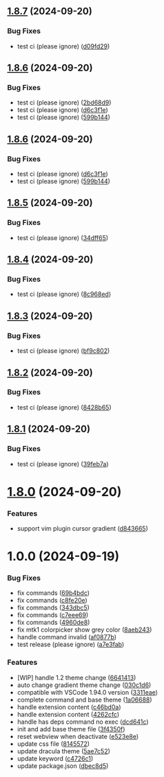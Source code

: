 ## [1.8.7](https://github.com/shaobeichen/gradient-theme/compare/v1.8.6...v1.8.7) (2024-09-20)


### Bug Fixes

* test ci (please ignore) ([d09fd29](https://github.com/shaobeichen/gradient-theme/commit/d09fd291b62744598353ef9beb3f071168776859))

## [1.8.6](https://github.com/shaobeichen/gradient-theme/compare/v1.8.5...v1.8.6) (2024-09-20)


### Bug Fixes

* test ci (please ignore) ([2bd68d9](https://github.com/shaobeichen/gradient-theme/commit/2bd68d9260e508d4d054b4bc5884d6fa56ad52eb))
* test ci (please ignore) ([d6c3f1e](https://github.com/shaobeichen/gradient-theme/commit/d6c3f1e074800c7b501ec90eb4e5e3f0c01eab34))
* test ci (please ignore) ([599b144](https://github.com/shaobeichen/gradient-theme/commit/599b14425ec4297b68e70c6b0ed4a166d69e4839))

## [1.8.6](https://github.com/shaobeichen/gradient-theme/compare/v1.8.5...v1.8.6) (2024-09-20)


### Bug Fixes

* test ci (please ignore) ([d6c3f1e](https://github.com/shaobeichen/gradient-theme/commit/d6c3f1e074800c7b501ec90eb4e5e3f0c01eab34))
* test ci (please ignore) ([599b144](https://github.com/shaobeichen/gradient-theme/commit/599b14425ec4297b68e70c6b0ed4a166d69e4839))

## [1.8.5](https://github.com/shaobeichen/gradient-theme/compare/v1.8.4...v1.8.5) (2024-09-20)


### Bug Fixes

* test ci (please ignore) ([34dff65](https://github.com/shaobeichen/gradient-theme/commit/34dff65d84918877bf20f0977b24ac9c28bec522))

## [1.8.4](https://github.com/shaobeichen/gradient-theme/compare/v1.8.3...v1.8.4) (2024-09-20)


### Bug Fixes

* test ci (please ignore) ([8c968ed](https://github.com/shaobeichen/gradient-theme/commit/8c968edea7a7fb93fe3acdce845a7a7d47d03290))

## [1.8.3](https://github.com/shaobeichen/gradient-theme/compare/v1.8.2...v1.8.3) (2024-09-20)


### Bug Fixes

* test ci (please ignore) ([bf9c802](https://github.com/shaobeichen/gradient-theme/commit/bf9c802897bbd552bcaa4c30f41273e1a0552d5d))

## [1.8.2](https://github.com/shaobeichen/gradient-theme/compare/v1.8.1...v1.8.2) (2024-09-20)


### Bug Fixes

* test ci (please ignore) ([8428b65](https://github.com/shaobeichen/gradient-theme/commit/8428b65dfe325cee1865044c5ac74911e76418f8))

## [1.8.1](https://github.com/shaobeichen/gradient-theme/compare/v1.8.0...v1.8.1) (2024-09-20)


### Bug Fixes

* test ci (please ignore) ([39feb7a](https://github.com/shaobeichen/gradient-theme/commit/39feb7abb28b80ab40e52c5460d345accd00e674))

# [1.8.0](https://github.com/shaobeichen/gradient-theme/compare/v1.0.0...v1.8.0) (2024-09-20)

### Features

- support vim plugin cursor gradient ([d843665](https://github.com/shaobeichen/gradient-theme/commit/d843665077f9ca7378f50401ead60922c0b82e43))

# 1.0.0 (2024-09-19)

### Bug Fixes

- fix commands ([69b4bdc](https://github.com/shaobeichen/gradient-theme/commit/69b4bdc8bea25c85f4f52414be53f1015715abd0))
- fix commands ([c8fe20e](https://github.com/shaobeichen/gradient-theme/commit/c8fe20e0a8b56df2327590028e7fca7484112519))
- fix commands ([343dbc5](https://github.com/shaobeichen/gradient-theme/commit/343dbc53d2e868a133315559e6fdc70df70a7bf0))
- fix commands ([c7eee69](https://github.com/shaobeichen/gradient-theme/commit/c7eee69e12d58cb96c3168e88d00541e59c54d9e))
- fix commands ([4960de8](https://github.com/shaobeichen/gradient-theme/commit/4960de856bd50d0071fa5b74bc49caec32636f7f))
- fix mtk1 colorpicker show grey color ([8aeb243](https://github.com/shaobeichen/gradient-theme/commit/8aeb243aea63cea01cf0e3bafc6e6f1c21c41097))
- handle command invalid ([af0877b](https://github.com/shaobeichen/gradient-theme/commit/af0877b79ffc49306c63b7163226e3155d48c499))
- test release (please ignore) ([a7e3fab](https://github.com/shaobeichen/gradient-theme/commit/a7e3fabbc9e59138c0dcfc4be90025f64345ce40))

### Features

- [WIP] handle 1.2 theme change ([6641413](https://github.com/shaobeichen/gradient-theme/commit/66414137449707ee956a344bb1ffb553e680644d))
- auto change gradient theme change ([030c1d6](https://github.com/shaobeichen/gradient-theme/commit/030c1d688ce1b2f3e141a5d8c225ff60bf598005))
- compatible with VSCode 1.94.0 version ([3311eae](https://github.com/shaobeichen/gradient-theme/commit/3311eae346c17a23515ffbafc19fd511d44bc19a))
- complete command and base theme ([1a06688](https://github.com/shaobeichen/gradient-theme/commit/1a0668814438530143413c40ce3bcdb5f4d840e0))
- handle extension content ([c46bd0a](https://github.com/shaobeichen/gradient-theme/commit/c46bd0a602d505496695e9648b5a0086fac6a07f))
- handle extension content ([4262cfc](https://github.com/shaobeichen/gradient-theme/commit/4262cfc5b64d8cfbbe25d1b2dfaa4d8da215c1e7))
- handle has deps command no exec ([dcd641c](https://github.com/shaobeichen/gradient-theme/commit/dcd641cc855a336a12d1568c65a88ee9aefe70eb))
- init and add base theme file ([3f4350f](https://github.com/shaobeichen/gradient-theme/commit/3f4350f3b417d90281fc96ec38a89fdc2ec4327d))
- reset webview when deactivate ([e523e8e](https://github.com/shaobeichen/gradient-theme/commit/e523e8e3f3b80bb4ad9c1907b18e1448c6f03dae))
- update css file ([8145572](https://github.com/shaobeichen/gradient-theme/commit/8145572452f2d345b0554f5c08e5ce3f96f24d29))
- update dracula theme ([5ae7c52](https://github.com/shaobeichen/gradient-theme/commit/5ae7c52c4b814db11e3802f9678d560cec48cb63))
- update keyword ([c4726c1](https://github.com/shaobeichen/gradient-theme/commit/c4726c11ed78f0e13b6a554b8e57f19f3ff06444))
- update package.json ([dbec8d5](https://github.com/shaobeichen/gradient-theme/commit/dbec8d58ebb6626e446e7b79cfea6733a5eb917f))
